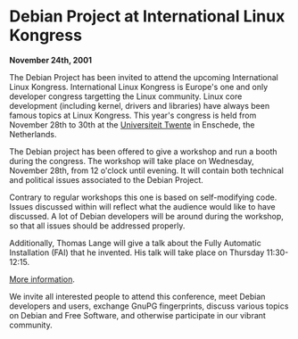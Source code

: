 
Debian Project at International Linux Kongress
==============================================


**November 24th, 2001**


The Debian Project has been invited to attend the upcoming
International Linux Kongress. International Linux Kongress is
Europe's one and only developer congress targetting the Linux
community. Linux core development (including kernel, drivers and
libraries) have always been famous topics at Linux Kongress. This
year's congress is held from November 28th to 30th at the [Universiteit Twente](http://www.utwente.nl/) in Enschede, the
Netherlands.


The Debian project has been offered to give a workshop and run a booth
during the congress. The workshop will take place on Wednesday,
November 28th, from 12 o'clock until evening. It will contain both
technical and political issues associated to the Debian Project.


Contrary to regular workshops this one is based on self-modifying
code. Issues discussed within will reflect what the audience would
like to have discussed. A lot of Debian developers will be around
during the workshop, so that all issues should be addressed properly.


Additionally, Thomas Lange will give a talk about the Fully Automatic
Installation (FAI) that he invented. His talk will take place on
Thursday 11:30-12:15.


[More information](https://www.debian.org/events/2001/1128-linuxkongress).


We invite all interested people to attend this conference, meet Debian
developers and users, exchange GnuPG fingerprints, discuss various
topics on Debian and Free Software, and otherwise participate in our
vibrant community.



